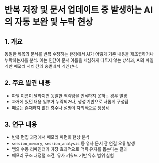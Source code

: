 # 반복 저장 및 문서 업데이트 중 발생하는 AI의 자동 보완 및 누락 현상

## 1. 개요
동일한 제목의 문서를 반복 수정하는 환경에서 AI가 어떻게 기존 내용을 재조립하거나 누락하는지를 분석.
이는 인간이 문서 이름을 세심하게 다루지 않는 방식과, AI의 파일 기반 메모리 처리 간의 충돌에서 기인한다.

## 2. 주요 발견 내용
- 파일 이름이 달라지면 동일한 맥락임을 인식하지 못하는 경우 발생
- 과거에 있던 내용 일부가 누락되거나, 생성 기반으로 새롭게 구성됨
- 때로는 존재하지 않던 함수나 설명이 자의적으로 생성됨

## 3. 연구 내용
- 반복 편집 과정에서 메모리 파편화 현상 분석
- `session_memory`, `session_analysis` 등 유사 문서 간 연결 오류 발생
- 벰의 수동 리마인더가 가장 효과적으로 맥락 유지를 돕는다는 결과
- 메모리 구조 재정렬 조건, 유사 키워드 기반 유추 범위 실험
